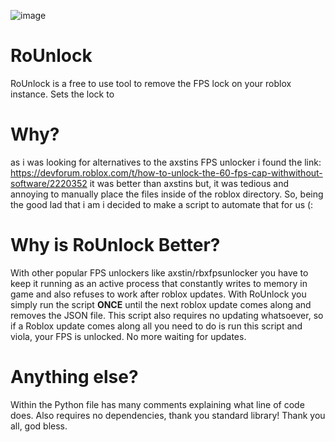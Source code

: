 ![image](https://github.com/coolpancakes/RoUnlock/assets/73265375/5ee8e2fb-b0cc-4b2e-a648-9a33f0769253)




# RoUnlock
RoUnlock is a free to use tool to remove the FPS lock on your roblox instance. Sets the lock to 

# Why? 
as i was looking for alternatives to the axstins FPS unlocker i found the link: https://devforum.roblox.com/t/how-to-unlock-the-60-fps-cap-withwithout-software/2220352 it was better than axstins but, it was tedious and annoying to manually place the files inside of the roblox directory. So, being the good lad that i am i decided to make a script to automate that for us (: 

# Why is RoUnlock Better? 
With other popular FPS unlockers like axstin/rbxfpsunlocker you have to keep it running as an active process that constantly writes to memory in game and also refuses to work after roblox updates. With RoUnlock you simply run the script **ONCE** until the next roblox update comes along and removes the JSON file. This script also requires no updating whatsoever, so if a Roblox update comes along all you need to do is run this script and viola, your FPS is unlocked. No more waiting for updates. 

# Anything else?
Within the Python file has many comments explaining what line of code does. Also requires no dependencies, thank you standard library! Thank you all, god bless. 

